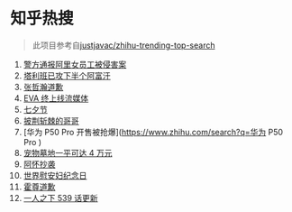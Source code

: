 # 知乎热搜

> 此项目参考自[justjavac/zhihu-trending-top-search](https://github.com/justjavac/zhihu-trending-top-search/blob/main/utils.ts)

<!-- BEGIN -->
  <!-- 最后更新时间:Sat Aug 14 2021 18:11:40 GMT+0000 (Coordinated Universal Time) -->
  1. [警方通报阿里女员工被侵害案](https://www.zhihu.com/search?q=阿里女员工)
1. [塔利班已攻下半个阿富汗](https://www.zhihu.com/search?q=塔利班)
1. [张哲瀚道歉](https://www.zhihu.com/search?q=张哲瀚)
1. [EVA 终上线流媒体](https://www.zhihu.com/search?q=eva)
1. [七夕节](https://www.zhihu.com/search?q=七夕)
1. [披荆斩棘的哥哥](https://www.zhihu.com/search?q=披荆斩棘的哥哥)
1. [华为 P50 Pro 开售被抢爆](https://www.zhihu.com/search?q=华为 P50 Pro )
1. [宠物墓地一平可达 4 万元](https://www.zhihu.com/search?q=宠物墓地)
1. [阿怀抄袭](https://www.zhihu.com/search?q=阿怀)
1. [世界慰安妇纪念日](https://www.zhihu.com/search?q=慰安妇纪念日)
1. [霍尊道歉](https://www.zhihu.com/search?q=霍尊)
1. [一人之下 539 话更新](https://www.zhihu.com/search?q=一人之下)
  <!-- END -->